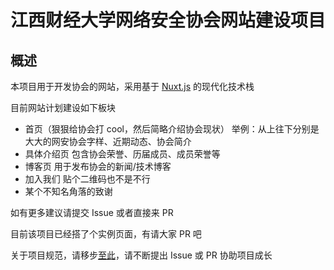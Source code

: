 # 江西财经大学网络安全协会网站建设项目

## 概述

本项目用于开发协会的网站，采用基于 [Nuxt.js](<(https://nuxt.com.cn)>) 的现代化技术栈

目前网站计划建设如下板块

- 首页（狠狠给协会打 cool，然后简略介绍协会现状）
  举例：从上往下分别是 大大的网安协会字样、近期动态、协会简介
- 具体介绍页
  包含协会荣誉、历届成员、成员荣誉等
- 博客页
  用于发布协会的新闻/技术博客
- 加入我们
  贴个二维码也不是不行
- 某个不知名角落的致谢

如有更多建议请提交 Issue 或者直接来 PR

目前该项目已经搭了个实例页面，有请大家 PR 吧

关于项目规范，请移步[至此](/GUIDE/GUIDE.md)，请不断提出 Issue 或 PR 协助项目成长
